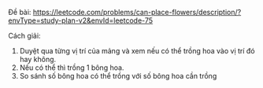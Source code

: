 Đề bài:
https://leetcode.com/problems/can-place-flowers/description/?envType=study-plan-v2&envId=leetcode-75

Cách giải:
1. Duyệt qua từng vị trí của mảng và xem nếu có thể trồng hoa vào vị trí đó hay không. 
2. Nếu có thể thì trồng 1 bông hoa.
3. So sánh số bông hoa có thể trồng với số bông hoa cần trồng
